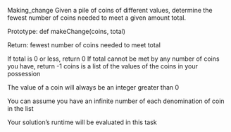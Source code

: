 Making_change
Given a pile of coins of different values, determine the fewest number of coins needed to meet a given amount total.

Prototype: def makeChange(coins, total)

Return: fewest number of coins needed to meet total

If total is 0 or less, return 0
If total cannot be met by any number of coins you have, return -1
coins is a list of the values of the coins in your possession

The value of a coin will always be an integer greater than 0

You can assume you have an infinite number of each denomination of coin in the list

Your solution’s runtime will be evaluated in this task
